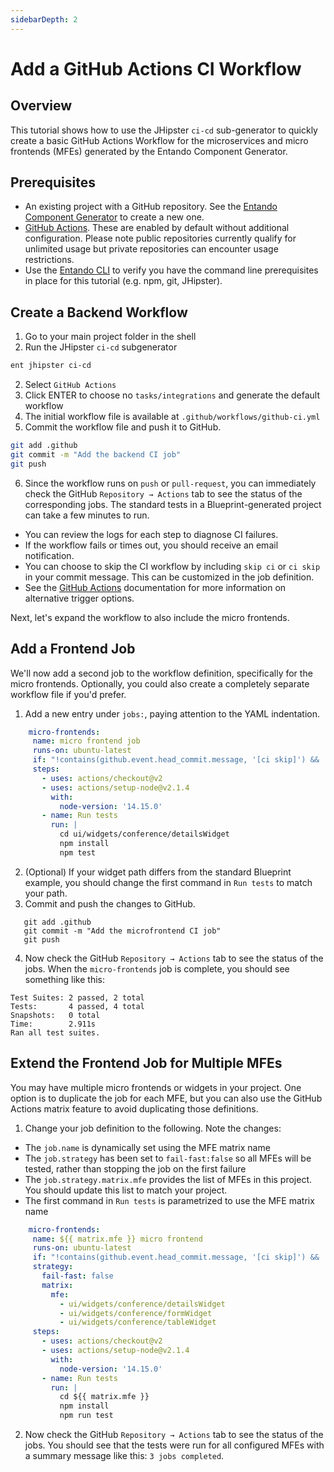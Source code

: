 ```yaml
---
sidebarDepth: 2
---
```


# Add a GitHub Actions CI Workflow

## Overview
This tutorial shows how to use the JHipster `ci-cd` sub-generator to quickly create a basic GitHub Actions Workflow for the microservices and micro frontends (MFEs) generated by the Entando Component Generator.

## Prerequisites
* An existing project with a GitHub repository. See the [Entando Component Generator](../backend-developers/generate-microservices-and-micro-frontends.md#overview) to create a new one.
* [GitHub Actions](https://github.com/features/actions). These are enabled by default without additional configuration. Please note public repositories currently qualify for unlimited usage but private repositories can encounter usage restrictions.
* Use the [Entando CLI](../../docs/reference/entando-cli.md#check-environment) to verify you have the command line prerequisites in place for this tutorial (e.g. npm, git, JHipster).

## Create a Backend Workflow

1. Go to your main project folder in the shell
2. Run the JHipster `ci-cd` subgenerator
```bash
ent jhipster ci-cd
```   
2. Select `GitHub Actions`
3. Click ENTER to choose no `tasks/integrations` and generate the default workflow
4. The initial workflow file is available at `.github/workflows/github-ci.yml`
5. Commit the workflow file and push it to GitHub.
```bash
git add .github
git commit -m "Add the backend CI job"
git push
```
6. Since the workflow runs on ```push``` or ```pull-request```, you can immediately check the GitHub ```Repository → Actions``` tab to see the status of the corresponding jobs. The standard tests in a Blueprint-generated project can take a few minutes to run.
* You can review the logs for each step to diagnose CI failures.
* If the workflow fails or times out, you should receive an email notification.
* You can choose to skip the CI workflow by including `skip ci` or `ci skip` in your commit message. This can be customized in the job definition.
* See the [GitHub Actions](https://github.com/features/actions) documentation for more information on alternative trigger options.

Next, let's expand the workflow to also include the micro frontends.

## Add a Frontend Job
We'll now add a second job to the workflow definition, specifically for the micro frontends. Optionally, you could also create a completely separate workflow file if you'd prefer.

1. Add a new entry under `jobs:`, paying attention to the YAML indentation.
``` yaml
    micro-frontends:
     name: micro frontend job
     runs-on: ubuntu-latest
     if: "!contains(github.event.head_commit.message, '[ci skip]') && !contains(github.event.head_commit.message, '[skip ci]') && !contains(github.event.pull_request.title, '[skip ci]') && !contains(github.event.pull_request.title, '[ci skip]')"
     steps:
       - uses: actions/checkout@v2
       - uses: actions/setup-node@v2.1.4
         with:
           node-version: '14.15.0'
       - name: Run tests
         run: |
           cd ui/widgets/conference/detailsWidget
           npm install
           npm test
```
2. (Optional) If your widget path differs from the standard Blueprint example, you should change the first command in `Run tests` to match your path.
3. Commit and push the changes to GitHub.
```   
   git add .github
   git commit -m "Add the microfrontend CI job"
   git push
```
4. Now check the GitHub ```Repository → Actions``` tab to see the status of the jobs. When the `micro-frontends` job is complete, you should see something like this:
```
Test Suites: 2 passed, 2 total
Tests:       4 passed, 4 total
Snapshots:   0 total
Time:        2.911s
Ran all test suites.
```

## Extend the Frontend Job for Multiple MFEs
You may have multiple micro frontends or widgets in your project. One option is to duplicate the job for each MFE, but you can also use the GitHub Actions matrix feature to avoid duplicating those definitions.

1. Change your job definition to the following. Note the changes:
* The `job.name` is dynamically set using the MFE matrix name
* The `job.strategy` has been set to `fail-fast:false` so all MFEs will be tested, rather than stopping the job on the first failure
* The `job.strategy.matrix.mfe` provides the list of MFEs in this project. You should update this list to match your project.
* The first command in `Run tests` is parametrized to use the MFE matrix name
```yaml
    micro-frontends:
     name: ${{ matrix.mfe }} micro frontend
     runs-on: ubuntu-latest
     if: "!contains(github.event.head_commit.message, '[ci skip]') && !contains(github.event.head_commit.message, '[skip ci]') && !contains(github.event.pull_request.title, '[skip ci]') && !contains(github.event.pull_request.title, '[ci skip]')"
     strategy:
       fail-fast: false
       matrix:
         mfe:
           - ui/widgets/conference/detailsWidget
           - ui/widgets/conference/formWidget
           - ui/widgets/conference/tableWidget
     steps:
       - uses: actions/checkout@v2
       - uses: actions/setup-node@v2.1.4
         with:
           node-version: '14.15.0'
       - name: Run tests
         run: |
           cd ${{ matrix.mfe }}
           npm install
           npm run test
```
2. Now check the GitHub ```Repository → Actions``` tab to see the status of the jobs. You should see that the tests were run for all configured MFEs with a summary message like this: `3 jobs completed`.

